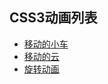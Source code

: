 ## CSS3动画列表

 - [移动的小车](https://xinchou16.github.io/css3-animation/animation-moving-car.html)
 - [移动的云](https://xinchou16.github.io/css3-animation/animation-moving-cloud.html)
 - [旋转动画](https://xinchou16.github.io/css3-animation/animation-spin.html)